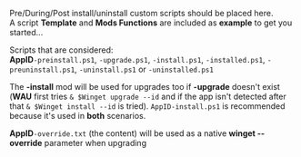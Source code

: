 Pre/During/Post install/uninstall custom scripts should be placed here.  
A script **Template** and **Mods Functions** are included as **example** to get you started...  

Scripts that are considered:  
**AppID**`-preinstall.ps1`, `-upgrade.ps1`, `-install.ps1`, `-installed.ps1`, `-preuninstall.ps1`, `-uninstall.ps1` or `-uninstalled.ps1`  

The **-install** mod will be used for upgrades too if **-upgrade** doesn't exist (**WAU** first tries `& $Winget upgrade --id` and if the app isn't detected after that `& $Winget install --id` is tried).
`AppID-install.ps1` is recommended because it's used in **both** scenarios.

**AppID**`-override.txt` (the content) will be used as a native **winget --override** parameter when upgrading

